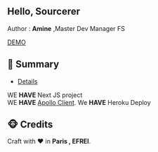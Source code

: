  
## Hello, Sourcerer

Author : **Amine** ,Master Dev Manager FS

[DEMO](https://amine-addajou-profile.herokuapp.com/)

## <a name='TOC'>🐼 Summary</a>

* [Details](#details)

WE **HAVE** Next JS project <br/>
WE **HAVE**  [Apollo Client](https://www.apollographql.com/docs/react).
We **HAVE** Heroku Deploy <br /> 

## <a name='credits'>🐵 Credits</a>

Craft with :heart: in **Paris , EFREI**.
